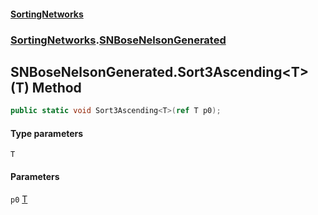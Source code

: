 #### [SortingNetworks](./index.md 'index')
### [SortingNetworks](./SortingNetworks.md 'SortingNetworks').[SNBoseNelsonGenerated](./SortingNetworks-SNBoseNelsonGenerated.md 'SortingNetworks.SNBoseNelsonGenerated')
## SNBoseNelsonGenerated.Sort3Ascending&lt;T&gt;(T) Method
```csharp
public static void Sort3Ascending<T>(ref T p0);
```
#### Type parameters
<a name='SortingNetworks-SNBoseNelsonGenerated-Sort3Ascending-T-(T)-T'></a>
`T`  
  
#### Parameters
<a name='SortingNetworks-SNBoseNelsonGenerated-Sort3Ascending-T-(T)-p0'></a>
`p0` [T](#SortingNetworks-SNBoseNelsonGenerated-Sort3Ascending-T-(T)-T 'SortingNetworks.SNBoseNelsonGenerated.Sort3Ascending&lt;T&gt;(T).T')  
  
